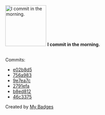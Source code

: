 <img src="https://my-badges.github.io/my-badges/morning-commits.png" alt="I commit in the morning." title="I commit in the morning." width="128">
<strong>I commit in the morning.</strong>
<br><br>

Commits:

- <a href="https://github.com/dudeperf3ct/dudeperf3ct.github.io/commit/e02b8d59079dcb96434aba7503ddc02c3a671542">e02b8d5</a>
- <a href="https://github.com/fuzzylabs/ecomlops/commit/756a983444fc2db431f5d727be1e7c1ea3c5d321">756a983</a>
- <a href="https://github.com/dudeperf3ct/reliable-agentic-rag/commit/9e7ea7c85428de51e137358f9e026fbbd268e8c7">9e7ea7c</a>
- <a href="https://github.com/dudeperf3ct/reliable-agentic-rag/commit/2791efab3a8f908828559ad8d9c1b414ae5ae5b0">2791efa</a>
- <a href="https://github.com/dudeperf3ct/web-vibe/commit/b8ed81225d7c2412d6650380208fd2654d6fa396">b8ed812</a>
- <a href="https://github.com/fuzzylabs/innovation-rag-search-retrieval/commit/46c3375e0b792ed4b64250ed2469fbb5afa01c36">46c3375</a>


Created by <a href="https://github.com/my-badges/my-badges">My Badges</a>